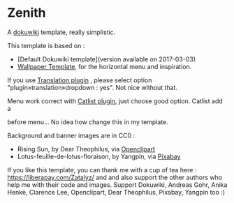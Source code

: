 # Zenith
A [dokuwiki](https://www.dokuwiki.org/) template, really simplistic.

This template is based on :
- [Default Dokuwiki template](version available on 2017-03-03) 
- [Wallpaper Template](https://www.dokuwiki.org/template:wallpaper ), for the horizontal menu and inspiration.

If you use [Translation plugin](https://www.dokuwiki.org/plugin:translation) , please select option "plugin»translation»dropdown : yes". Not nice without that. 

Menu work correct with [Catlist plugin](https://www.dokuwiki.org/plugin:catlist), just choose good option. Catlist add a <p> before menu... No idea how change this in my template.

Background and banner images are in CC0 : 
- Rising Sun, by Dear Theophilus, via [Openclipart](https://openclipart.org/detail/122071/rising-sun)
- Lotus-feuille-de-lotus-floraison, by Yangpin, via [Pixabay](https://pixabay.com/fr/lotus-feuille-de-lotus-floraison-563456/)

If you like this template, you can thank me with a cup of tea here : https://liberapay.com/Zatalyz/ and and also support the other authors who help me with their code and images. Support Dokuwiki, Andreas Gohr, Anika Henke, Clarence Lee, Openclipart, Dear Theophilus, Pixabay, Yangpin too :)
